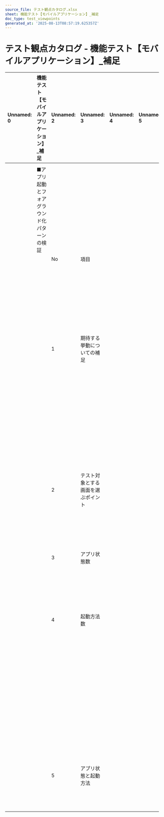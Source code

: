 ```yaml
---
source_file: テスト観点カタログ.xlsx
sheet: 機能テスト【モバイルアプリケーション】_補足
doc_type: test_viewpoints
generated_at: '2025-08-13T08:57:19.625357Z'
---
```


# テスト観点カタログ - 機能テスト【モバイルアプリケーション】_補足

| Unnamed: 0   | 機能テスト【モバイルアプリケーション】_補足   | Unnamed: 2   | Unnamed: 3        | Unnamed: 4   | Unnamed: 5   | Unnamed: 6   | Unnamed: 7                                                                                                       |
|:-------------|:-------------------------|:-------------|:------------------|:-------------|:-------------|:-------------|:-----------------------------------------------------------------------------------------------------------------|
|              |                          |              |                   |              |              |              |                                                                                                                  |
|              | ■アプリ起動とフォアグラウンド化パターンの検証  |              |                   |              |              |              |                                                                                                                  |
|              |                          | No           | 項目                |              |              |              | 詳細                                                                                                               |
|              |                          | 1            | 期待する挙動についての補足     |              |              |              | アプリ起動時の表示画面が「システム機能設計書」で定義されている場合（起動時初期画面の決定やユニバーサルリンクによるアプリ外から特定の画面への遷移等）は、エラーが発生しないことに加え、挙動・表示が記載通りであることを確認する。 |
|              |                          |              |                   |              |              |              |                                                                                                                  |
|              |                          |              |                   |              |              |              |                                                                                                                  |
|              |                          | 2            | テスト対象とする画面を選ぶポイント |              |              |              | 画面をネイティブ画面、アプリ内ブラウザ、WebView画面といったカテゴリごとにグループ化し各グループからテスト対象をサンプリングする。                                             |
|              |                          | 3            | アプリ状態数            |              |              |              | 以下のアプリ状態をテスト対象とする。                                                                                               |
|              |                          |              |                   |              |              |              | 非アクティブ（iOSのみ）、一時停止、停止                                                                                            |
|              |                          | 4            | 起動方法数             |              |              |              | 以下の起動方法をテスト対象とする。                                                                                                |
|              |                          |              |                   |              |              |              | アプリアイコンをタップ、Appスイッチャー（iOS）・最近の画面（Android）からアプリをフォアグラウンドに表示、                                                      |
|              |                          |              |                   |              |              |              | デバイスのロック解除、通知をタップ、ディープリンクをタップ                                                                                    |
|              |                          | 5            | アプリ状態と起動方法        |              |              |              | 以下のページを参照。                                                                                                       |
|              |                          |              |                   |              |              |              | アプリのライフサイクル管理 | Fintan » Mobile App Development                                                                  |
